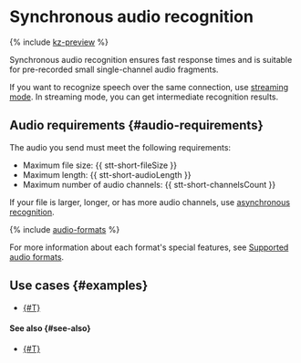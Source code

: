 # Synchronous audio recognition

{% include [kz-preview](../../_includes/kz-preview.md) %}

Synchronous audio recognition ensures fast response times and is suitable for pre-recorded small single-channel audio fragments.

If you want to recognize speech over the same connection, use [streaming mode](streaming.md). In streaming mode, you can get intermediate recognition results.

## Audio requirements {#audio-requirements}

The audio you send must meet the following requirements:

* Maximum file size: {{ stt-short-fileSize }}
* Maximum length: {{ stt-short-audioLength }}
* Maximum number of audio channels: {{ stt-short-channelsCount }}

If your file is larger, longer, or has more audio channels, use [asynchronous recognition](transcribation.md).

{% include [audio-formats](../../_includes/speechkit/audio-formats.md) %}

For more information about each format's special features, see [Supported audio formats](../../speechkit/formats.md).

## Use cases {#examples}

* [{#T}](api/request-examples.md)

#### See also {#see-also}

* [{#T}](api/request-api.md)